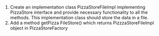 1) Create an implementation class PizzaStoreFilelmpl implementing PizzaStore interface and provide necessary functionality to all the methods. This implementation class should store the data in a file.
2) Add a method getPizza FileStore() which returns PizzzaStoreFilelmpl object in PizzaStoreFactory
